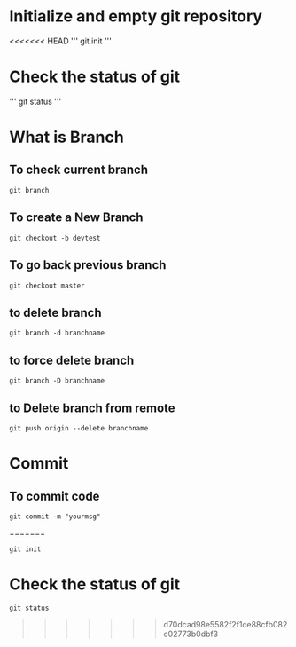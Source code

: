 # Initialize and empty git repository 
<<<<<<< HEAD
'''
git init
''' 

# Check the status of git 
'''
git status
'''
# What is Branch 
## To check current branch
```
git branch 
```
## To create a New Branch 
```
git checkout -b devtest

```
## To go back previous branch 
```
git checkout master
```
## to delete branch 
```
git branch -d branchname
```
## to force delete branch 
```
git branch -D branchname
```
## to Delete branch from remote 
```
git push origin --delete branchname
```
# Commit 
## To commit code 

```
git commit -m "yourmsg"

```








=======
``` 
git init
 ```

# Check the status of git 
```
git status
```


>>>>>>> d70dcad98e5582f2f1ce88cfb082c02773b0dbf3
